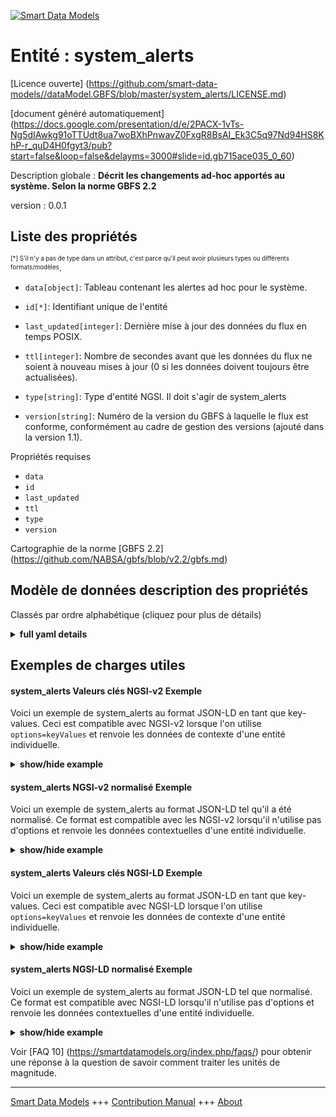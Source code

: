 <!-- 10-Header -->    
[![Smart Data Models](https://smartdatamodels.org/wp-content/uploads/2022/01/SmartDataModels_logo.png "Logo")](https://smartdatamodels.org)    
Entité : system_alerts    
======================<!-- /10-Header -->    
<!-- 15-License -->    
[Licence ouverte] (https://github.com/smart-data-models//dataModel.GBFS/blob/master/system_alerts/LICENSE.md)    
[document généré automatiquement] (https://docs.google.com/presentation/d/e/2PACX-1vTs-Ng5dIAwkg91oTTUdt8ua7woBXhPnwavZ0FxgR8BsAI_Ek3C5q97Nd94HS8KhP-r_quD4H0fgyt3/pub?start=false&loop=false&delayms=3000#slide=id.gb715ace035_0_60)    
<!-- /15-License -->    
<!-- 20-Description -->    
Description globale : **Décrit les changements ad-hoc apportés au système. Selon la norme GBFS 2.2**    
version : 0.0.1    
<!-- /20-Description -->    
<!-- 30-PropertiesList -->    
## Liste des propriétés    
<sup><sub>[*] S'il n'y a pas de type dans un attribut, c'est parce qu'il peut avoir plusieurs types ou différents formats/modèles</sub></sup>.    
- `data[object]`: Tableau contenant les alertes ad hoc pour le système.  	    
- `id[*]`: Identifiant unique de l'entité  - `last_updated[integer]`: Dernière mise à jour des données du flux en temps POSIX.  - `ttl[integer]`: Nombre de secondes avant que les données du flux ne soient à nouveau mises à jour (0 si les données doivent toujours être actualisées).  - `type[string]`: Type d'entité NGSI. Il doit s'agir de system_alerts  - `version[string]`: Numéro de la version du GBFS à laquelle le flux est conforme, conformément au cadre de gestion des versions (ajouté dans la version 1.1).  <!-- /30-PropertiesList -->    
<!-- 35-RequiredProperties -->    
Propriétés requises    
- `data`  - `id`  - `last_updated`  - `ttl`  - `type`  - `version`  <!-- /35-RequiredProperties -->    
<!-- 40-RequiredProperties -->    
Cartographie de la norme [GBFS 2.2] (https://github.com/NABSA/gbfs/blob/v2.2/gbfs.md)    
<!-- /40-RequiredProperties -->    
<!-- 50-DataModelHeader -->    
## Modèle de données description des propriétés    
Classés par ordre alphabétique (cliquez pour plus de détails)    
<!-- /50-DataModelHeader -->    
<!-- 60-ModelYaml -->    
<details><summary><strong>full yaml details</strong></summary>      
```yaml    
system_alerts:      
  description: Describes ad-hoc changes to the system. According to the Standard GBFS 2.2      
  properties:      
    data:      
      description: Array that contains ad-hoc alerts for the system.      
      properties:      
        alerts:      
          items:      
            properties:      
              alert_id:      
                description: Identifier for this alert.      
                type: string      
              description:      
                description: Detailed description of the alert.      
                type: string      
              last_updated:      
                description: Indicates the last time the info for the alert was updated.      
                minimum: 1450155600      
                type: number      
              region_ids:      
                description: Array of identifiers of the regions for which this alert applies.      
                items:      
                  type: string      
                type: array      
              station_ids:      
                description: Array of identifiers of the stations for which this alert applies.      
                items:      
                  type: string      
                type: array      
              summary:      
                description: A short summary of this alert to be displayed to the customer.      
                type: string      
              times:      
                additionalItems: false      
                description: Array of objects indicating when the alert is in effect.      
                items:      
                  properties:      
                    end:      
                      description: End time of the alert.      
                      minimum: 1450155600      
                      type: number      
                    start:      
                      description: Start time of the alert.      
                      minimum: 1450155600      
                      type: number      
                  type: object      
                required:      
                  - start      
                type: array      
              type:      
                description: Type of alert.      
                enum:      
                  - system_closure      
                  - station_closure      
                  - station_move      
                  - other      
                type: string      
              url:      
                description: URL where the customer can learn more information about this alert.      
                format: uri      
                type: string      
            required:      
              - alert_id      
              - type      
              - summary      
            type: object      
          type: array      
      required:      
        - alerts      
      type: object      
      x-ngsi:      
        type: Property      
    id:      
      anyOf:      
        - description: Identifier format of any NGSI entity      
          maxLength: 256      
          minLength: 1      
          pattern: ^[\w\-\.\{\}\$\+\*\[\]`|~^@!,:\\]+$      
          type: string      
          x-ngsi:      
            type: Property      
        - description: Identifier format of any NGSI entity      
          format: uri      
          type: string      
          x-ngsi:      
            type: Property      
      description: Unique identifier of the entity      
      x-ngsi:      
        type: Property      
    last_updated:      
      description: Last time the data in the feed was updated in POSIX time.      
      minimum: 1450155600      
      type: integer      
      x-ngsi:      
        type: Property      
    ttl:      
      description: Number of seconds before the data in the feed will be updated again (0 if the data should always be refreshed).      
      minimum: 0      
      type: integer      
      x-ngsi:      
        type: Property      
    type:      
      description: NGSI entity type. It has to be system_alerts      
      enum:      
        - system_alerts      
      type: string      
      x-ngsi:      
        type: Property      
    version:      
      description: 'GBFS version number to which the feed conforms, according to the versioning framework (added in v1.1).'      
      enum:      
        - 1.1-RC      
        - 1.1      
        - 2.0-RC      
        - 2.0      
        - 2.1-RC      
        - 2.1-RC2      
        - 2.1      
        - 2.2      
        - 3.0-RC      
        - 3.0      
      type: string      
      x-ngsi:      
        type: Property      
  required:      
    - last_updated      
    - ttl      
    - version      
    - data      
    - id      
    - type      
  type: object      
  x-derived-from: https://github.com/NABSA/gbfs/blob/v2.2/gbfs.md      
  x-disclaimer: 'Redistribution and use in source and binary forms, with or without modification, are permitted  provided that the license conditions are met. Copyleft (c) 2022 Contributors to Smart Data Models Program'      
  x-license-url: https://github.com/smart-data-models/dataModel.GBFS/blob/master/system_alerts/LICENSE.md      
  x-model-schema: https://smart-data-models.github.io/dataModel.GBFS/system_alerts/schema.json      
  x-model-tags: GBFS      
  x-version: 0.0.1      
```    
</details>      
<!-- /60-ModelYaml -->    
<!-- 70-MiddleNotes -->    
<!-- /70-MiddleNotes -->    
<!-- 80-Examples -->    
## Exemples de charges utiles    
#### system_alerts Valeurs clés NGSI-v2 Exemple    
Voici un exemple de system_alerts au format JSON-LD en tant que key-values. Ceci est compatible avec NGSI-v2 lorsque l'on utilise `options=keyValues` et renvoie les données de contexte d'une entité individuelle.    
<details><summary><strong>show/hide example</strong></summary>      
```json  
{  
  "id": "urn:ngsi-ld:system_alerts:id:FNNO:60592292",  
  "type": "system_alerts",  
  "last_updated": 1604198100,  
  "ttl": 60,  
  "version": "3.0",  
  "data": {  
    "alerts": [  
      {  
        "alert_id": "21",  
        "type": "station_closure",  
        "station_ids": [  
          "123",  
          "456",  
          "789"  
        ],  
        "times": [  
          {  
            "start": 1604448000,  
            "end": 1604674800  
          }  
        ],  
        "url": "https://example.com/more-info",  
        "summary": "Disruption of Service",  
        "description": "The three stations on Broadway will be out of service from 12:00am Nov 3 to 3:00pm Nov 6th to accommodate road work",  
        "last_updated": 1604519393  
      }  
    ]  
  }  
}  
```  
</details>    
#### system_alerts NGSI-v2 normalisé Exemple    
Voici un exemple de system_alerts au format JSON-LD tel qu'il a été normalisé. Ce format est compatible avec les NGSI-v2 lorsqu'il n'utilise pas d'options et renvoie les données contextuelles d'une entité individuelle.    
<details><summary><strong>show/hide example</strong></summary>      
```json  
{  
  "id": "urn:ngsi-ld:system_alerts:id:FNNO:60592292",  
  "type": "system_alerts",  
  "last_updated": {  
    "type": "Number",  
    "value": 1604198100  
  },  
  "ttl": {  
    "type": "Number",  
    "value": 60  
  },  
  "version": {  
    "type": "Text",  
    "value": "3.0"  
  },  
  "data": {  
    "type": "StructuredValue",  
    "value": {  
      "alerts": [  
        {  
          "alert_id": "21",  
          "type": "station_closure",  
          "station_ids": [  
            "123",  
            "456",  
            "789"  
          ],  
          "times": [  
            {  
              "start": 1604448000,  
              "end": 1604674800  
            }  
          ],  
          "url": "https://example.com/more-info",  
          "summary": "Disruption of Service",  
          "description": "The three stations on Broadway will be out of service from 12:00am Nov 3 to 3:00pm Nov 6th to accommodate road work",  
          "last_updated": 1604519393  
        }  
      ]  
    }  
  }  
}  
```  
</details>    
#### system_alerts Valeurs clés NGSI-LD Exemple    
Voici un exemple de system_alerts au format JSON-LD en tant que key-values. Ceci est compatible avec NGSI-LD lorsque l'on utilise `options=keyValues` et renvoie les données de contexte d'une entité individuelle.    
<details><summary><strong>show/hide example</strong></summary>      
```json  
{  
  "id": "urn:ngsi-ld:system_alerts:id:FNNO:60592292",  
  "type": "system_alerts",  
  "last_updated": 1604198100,  
  "ttl": 60,  
  "version": "3.0",  
  "data": {  
    "alerts": [  
      {  
        "alert_id": "21",  
        "type": "station_closure",  
        "station_ids": [  
          "123",  
          "456",  
          "789"  
        ],  
        "times": [  
          {  
            "start": 1604448000,  
            "end": 1604674800  
          }  
        ],  
        "url": "https://example.com/more-info",  
        "summary": "Disruption of Service",  
        "description": "The three stations on Broadway will be out of service from 12:00am Nov 3 to 3:00pm Nov 6th to accommodate road work",  
        "last_updated": 1604519393  
      }  
    ]  
  },  
  "@context": [  
    "https://smartdatamodels.org/context.jsonld",  
    "https://raw.githubusercontent.com/smart-data-models/dataModel.GBFS/master/context.jsonld"  
  ]  
}  
```  
</details>    
#### system_alerts NGSI-LD normalisé Exemple    
Voici un exemple de system_alerts au format JSON-LD tel que normalisé. Ce format est compatible avec NGSI-LD lorsqu'il n'utilise pas d'options et renvoie les données contextuelles d'une entité individuelle.    
<details><summary><strong>show/hide example</strong></summary>      
```json  
{  
    "id": "urn:ngsi-ld:system_alerts:id:FNNO:60592292",  
    "type": "system_alerts",  
    "last_updated": {  
        "type": "Property",  
        "value": 1604198100  
    },  
    "ttl": {  
        "type": "Property",  
        "value": 60  
    },  
    "version": {  
        "type": "Property",  
        "value": "3.0"  
    },  
    "data": {  
        "type": "Property",  
        "value": {  
            "alerts": [  
                {  
                    "alert_id": "21",  
                    "type": "station_closure",  
                    "station_ids": [  
                        "123",  
                        "456",  
                        "789"  
                    ],  
                    "times": [  
                        {  
                            "start": 1604448000,  
                            "end": 1604674800  
                        }  
                    ],  
                    "url": "https://example.com/more-info",  
                    "summary": "Disruption of Service",  
                    "description": "The three stations on Broadway will be out of service from 12:00am Nov 3 to 3:00pm Nov 6th to accommodate road work",  
                    "last_updated": 1604519393  
                }  
            ]  
        }  
    },  
    "@context": [  
        "https://smartdatamodels.org/context.jsonld",  
        "https://raw.githubusercontent.com/smart-data-models/dataModel.GBFS/master/context.jsonld"  
    ]  
}  
```  
</details><!-- /80-Examples -->    
<!-- 90-FooterNotes -->    
<!-- /90-FooterNotes -->    
<!-- 95-Units -->    
Voir [FAQ 10] (https://smartdatamodels.org/index.php/faqs/) pour obtenir une réponse à la question de savoir comment traiter les unités de magnitude.    
<!-- /95-Units -->    
<!-- 97-LastFooter -->    
---    
[Smart Data Models](https://smartdatamodels.org) +++ [Contribution Manual](https://bit.ly/contribution_manual) +++ [About](https://bit.ly/Introduction_SDM)<!-- /97-LastFooter -->    
